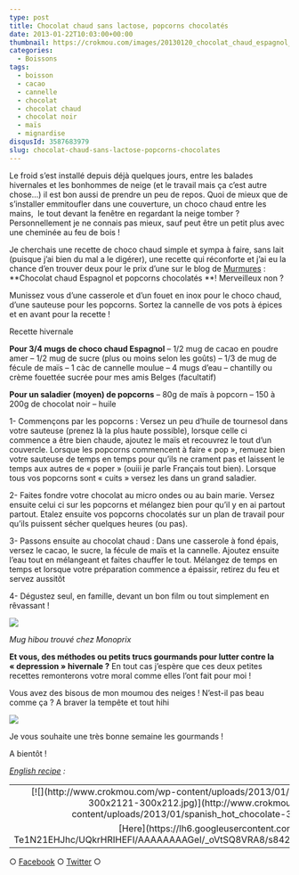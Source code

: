 ```yaml
---
type: post
title: Chocolat chaud sans lactose, popcorns chocolatés
date: 2013-01-22T10:03:00+00:00
thumbnail: https://crokmou.com/images/20130120_chocolat_chaud_espagnol_pop_corn_chocolat_0054.jpg
categories:
  - Boissons
tags:
  - boisson
  - cacao
  - cannelle
  - chocolat
  - chocolat chaud
  - chocolat noir
  - maïs
  - mignardise
disqusId: 3587683979
slug: chocolat-chaud-sans-lactose-popcorns-chocolates
---
```


Le froid s’est installé depuis déjà quelques jours, entre les balades hivernales et les bonhommes de neige (et le travail mais ça c’est autre chose…) il est bon aussi de prendre un peu de repos. Quoi de mieux que de s’installer emmitoufler dans une couverture, un choco chaud entre les mains,  le tout devant la fenêtre en regardant la neige tomber ? Personnellement je ne connais pas mieux, sauf peut être un petit plus avec une cheminée au feu de bois !

Je cherchais une recette de choco chaud simple et sympa à faire, sans lait (puisque j’ai bien du mal a le digérer), une recette qui réconforte et j’ai eu la chance d’en trouver deux pour le prix d’une sur le blog de [Murmures](http://www.emiliemurmure.com/2012/12/chocolat-chaud-pop-corn-chocolate.html) : **Chocolat chaud Espagnol et popcorns chocolatés **! Merveilleux non ?

Munissez vous d’une casserole et d’un fouet en inox pour le choco chaud, d’une sauteuse pour les popcorns. Sortez la cannelle de vos pots à épices et en avant pour la recette !

Recette hivernale

**Pour 3/4 mugs de choco chaud Espagnol**
– 1/2 mug de cacao en poudre amer
– 1/2 mug de sucre (plus ou moins selon les goûts)
– 1/3 de mug de fécule de maïs
– 1 càc de cannelle moulue
– 4 mugs d’eau
– chantilly ou crème fouettée sucrée pour mes amis Belges (facultatif)

**Pour un saladier (moyen) de popcorns** – 80g de maïs à popcorn – 150 à 200g de chocolat noir – huile

1- Commençons par les popcorns : Versez un peu d’huile de tournesol dans votre sauteuse (prenez là la plus haute possible), lorsque celle ci commence a être bien chaude, ajoutez le maïs et recouvrez le tout d’un couvercle. Lorsque les popcorns commencent à faire « pop », remuez bien votre sauteuse de temps en temps pour qu’ils ne crament pas et laissent le temps aux autres de « poper » (ouiii je parle Français tout bien). Lorsque tous vos popcorns sont « cuits » versez les dans un grand saladier.

2- Faites fondre votre chocolat au micro ondes ou au bain marie. Versez ensuite celui ci sur les popcorns et mélangez bien pour qu’il y en ai partout partout. Etalez ensuite vos popcorns chocolatés sur un plan de travail pour qu’ils puissent sécher quelques heures (ou pas).

3- Passons ensuite au chocolat chaud : Dans une casserole à fond épais, versez le cacao, le sucre, la fécule de maïs et la cannelle. Ajoutez ensuite l’eau tout en mélangeant et faites chauffer le tout. Mélangez de temps en temps et lorsque votre préparation commence a épaissir, retirez du feu et servez aussitôt

4- Dégustez seul, en famille, devant un bon film ou tout simplement en rêvassant !

[![](http://www.crokmou.com/wp-content/uploads/2013/01/20130120_chocolat_chaud_espagnol_pop_corn_chocolat_00541.jpg)](http://www.crokmou.com/wp-content/uploads/2013/01/20130120_chocolat_chaud_espagnol_pop_corn_chocolat_00541.jpg)

_Mug hibou trouvé chez Monoprix_

**Et vous, des méthodes ou petits trucs gourmands pour lutter contre la « depression » hivernale ?** En tout cas j’espère que ces deux petites recettes remonterons votre moral comme elles l’ont fait pour moi !

Vous avez des bisous de mon moumou des neiges ! N’est-il pas beau comme ça ? A braver la tempête et tout hihi

[![](http://www.crokmou.com/wp-content/uploads/2013/01/moumou_des_neiges1.jpg)](http://www.crokmou.com/wp-content/uploads/2013/01/moumou_des_neiges1.jpg)

Je vous souhaite une très bonne semaine les gourmands !

A bientôt !

_[English recipe](https://lh6.googleusercontent.com/-Te1N21EHJhc/UQkrHRIHEFI/AAAAAAAAGeI/_oVtSQ8VRA8/s842/spanish_hot_chocolate.jpg) :_

<table style="margin-left: auto; margin-right: auto; text-align: center;" cellspacing="0" cellpadding="0" align="center">

<tbody>

<tr>

<td style="text-align: center;">[![](http://www.crokmou.com/wp-content/uploads/2013/01/spanish_hot_chocolate-300x2121-300x212.jpg)](http://www.crokmou.com/wp-content/uploads/2013/01/spanish_hot_chocolate-300x2121.jpg)</td>

</tr>

<tr>

<td style="text-align: center;">[Here](https://lh6.googleusercontent.com/-Te1N21EHJhc/UQkrHRIHEFI/AAAAAAAAGeI/_oVtSQ8VRA8/s842/spanish_hot_chocolate.jpg)</td>

</tr>

</tbody>

</table>

○ [Facebook](https://www.facebook.com/crokmou.blog) ○ [Twitter](https://twitter.com/Crokmou) ○